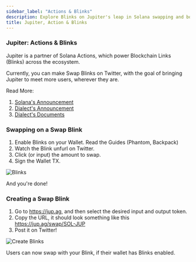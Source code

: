 ```yaml
---
sidebar_label: "Actions & Blinks"
description: Explore Blinks on Jupiter's leap in Solana swapping and boost your trading experience. Seamless integration across platforms. Learn today in our guide!
title: Jupiter, Action & Blinks
---
```


<head>
    <title>Blinks on Jupiter: Innovative Solana Swap Actions | Jupiter Station</title>
    <meta name="twitter:card" content="summary" />
</head>

### Jupiter: Actions & Blinks

Jupiter is a partner of Solana Actions, which power Blockchain Links (Blinks) across the ecosystem.

Currently, you can make Swap Blinks on Twitter, with the goal of bringing Jupiter to meet more users, wherever they are.

Read More:

1. [Solana's Announcement](https://x.com/solana/status/1805587979723063440)
2. [Dialect's Announcement](https://x.com/saydialect/status/1805588148212424901)
3. [Dialect's Documents](https://docs.dialect.to/documentation)

### Swapping on a Swap Blink

1. Enable Blinks on your Wallet. Read the Guides (Phantom, Backpack)
2. Watch the Blink unfurl on Twitter.
3. Click (or input) the amount to swap.
4. Sign the Wallet TX.

![Blinks](/img/blinks.gif)

And you're done!

### Creating a Swap Blink

1. Go to https://jup.ag, and then select the desired input and output token.
2. Copy the URL, it should look something like this https://jup.ag/swap/SOL-JUP
3. Post it on Twitter!

![Create Blinks](/img/create-blink.gif)

Users can now swap with your Blink, if their wallet has Blinks enabled.
